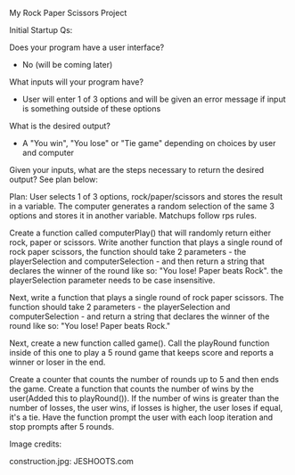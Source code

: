 My Rock Paper Scissors Project

Initial Startup Qs:

Does your program have a user interface? 
-   No (will be coming later)

What inputs will your program have? 
-   User will enter 1 of 3 options and will be given an error message if input is something outside of these options

What is the desired output? 
-   A "You win", "You lose" or "Tie game" depending on choices by user and computer 

Given your inputs, what are the steps necessary to return the desired output? See plan below: 

Plan: User selects 1 of 3 options, rock/paper/scissors and stores the result in a variable. The computer generates a random selection of the same 3 options and stores it in another variable. Matchups follow rps rules. 

Create a function called computerPlay() that will randomly return either rock, paper or scissors. Write another function that plays a single round of rock paper scissors, the function should take 2 parameters - the playerSelection and computerSelection - and then return a string that declares the winner of the round like so: "You lose! Paper beats Rock". the playerSelection parameter needs to be case insensitive.

Next, write a function that plays a single round of rock paper scissors. The function should take 2 parameters - the playerSelection and computerSelection - and return a string that declares the winner of the round like so: "You lose! Paper beats Rock."

Next, create a new function called game(). Call the playRound function inside of this one to play a 5 round game that keeps score and reports a winner or loser in the end.

Create a counter that counts the number of rounds up to 5 and then ends the game. Create a function that counts the number of wins by the user(Added this to playRound()). If the number of wins is greater than the number of losses, the user wins, if losses is higher, the user loses if equal, it's a tie. Have the function prompt the user with each loop iteration and stop prompts after 5 rounds.




Image credits:

construction.jpg: JESHOOTS.com